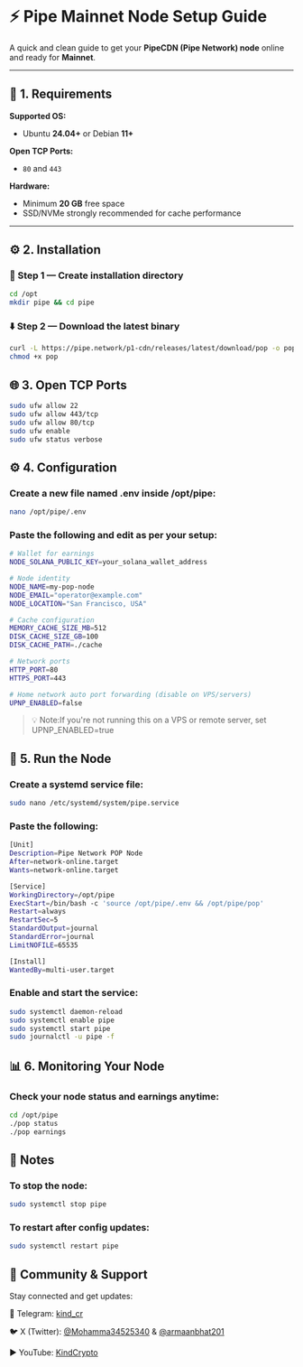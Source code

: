 # ⚡️ Pipe Mainnet Node Setup Guide

A quick and clean guide to get your **PipeCDN (Pipe Network) node** online and ready for **Mainnet**.

---

## 🧩 1. Requirements

**Supported OS:**  
- Ubuntu **24.04+** or Debian **11+**

**Open TCP Ports:**  
- `80` and `443`

**Hardware:**  
- Minimum **20 GB** free space  
- SSD/NVMe strongly recommended for cache performance

---

## ⚙️ 2. Installation

### 🧱 Step 1 — Create installation directory
```bash
cd /opt
mkdir pipe && cd pipe
```
### ⬇️ Step 2 — Download the latest binary
```bash
curl -L https://pipe.network/p1-cdn/releases/latest/download/pop -o pop
chmod +x pop
```

## 🌐 3. Open TCP Ports

```bash
sudo ufw allow 22
sudo ufw allow 443/tcp
sudo ufw allow 80/tcp
sudo ufw enable
sudo ufw status verbose
```

## ⚙️ 4. Configuration

### Create a new file named .env inside /opt/pipe:
```bash
nano /opt/pipe/.env
```
### Paste the following and edit as per your setup:
```bash
# Wallet for earnings
NODE_SOLANA_PUBLIC_KEY=your_solana_wallet_address

# Node identity
NODE_NAME=my-pop-node
NODE_EMAIL="operator@example.com"
NODE_LOCATION="San Francisco, USA"

# Cache configuration
MEMORY_CACHE_SIZE_MB=512
DISK_CACHE_SIZE_GB=100
DISK_CACHE_PATH=./cache

# Network ports
HTTP_PORT=80
HTTPS_PORT=443

# Home network auto port forwarding (disable on VPS/servers)
UPNP_ENABLED=false
```
> 💡 Note:If you're not running this on a VPS or remote server, set UPNP_ENABLED=true

## 🚀 5. Run the Node

### Create a systemd service file:
```bash
sudo nano /etc/systemd/system/pipe.service
```
### Paste the following:
```bash
[Unit]
Description=Pipe Network POP Node
After=network-online.target
Wants=network-online.target

[Service]
WorkingDirectory=/opt/pipe
ExecStart=/bin/bash -c 'source /opt/pipe/.env && /opt/pipe/pop'
Restart=always
RestartSec=5
StandardOutput=journal
StandardError=journal
LimitNOFILE=65535

[Install]
WantedBy=multi-user.target
```
### Enable and start the service:
```bash
sudo systemctl daemon-reload
sudo systemctl enable pipe
sudo systemctl start pipe
sudo journalctl -u pipe -f
```

## 📊 6. Monitoring Your Node

### Check your node status and earnings anytime:
```bash
cd /opt/pipe
./pop status
./pop earnings
```

## 🧠 Notes

### To stop the node:
```bash
sudo systemctl stop pipe
```
### To restart after config updates:
```bash
sudo systemctl restart pipe
```

## 📢 Community & Support

Stay connected and get updates:

💬 Telegram: [kind_cr](https://t.me/kind_cr)

🐦 X (Twitter): [@Mohamma34525340](https://x.com/Mohamma34525340) & [@armaanbhat201](https://x.com/armaanbhat201)

▶️ YouTube: [KindCrypto](https://www.youtube.com/@KindCrypto)
